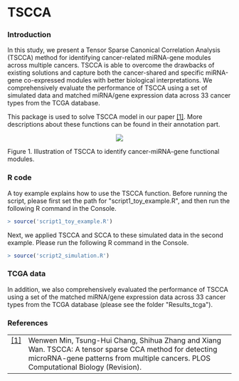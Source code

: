 # TSCCA

### Introduction

In this study, we present a Tensor Sparse Canonical Correlation Analysis (TSCCA) method for identifying cancer-related miRNA-gene modules across multiple cancers. TSCCA is able to overcome the drawbacks of existing solutions and capture both the cancer-shared and specific miRNA-gene co-expressed modules with better biological interpretations. We comprehensively evaluate the performance of TSCCA using a set of simulated data and matched miRNA/gene expression data across 33 cancer types from the TCGA database.

This package is used to solve TSCCA model in our paper <a class="footnote-reference" href="#id2" id="id1">[1]</a>. 
More descriptions about these functions can be found in their annotation part. 


<p align="center"> 
<img src="https://github.com/wenwenmin/TSCCA/blob/master/Figures/Fig1_TSCCA.png">
</p>
Figure 1. Illustration of TSCCA to identify cancer-miRNA-gene functional modules.

### R code
A toy example explains how to use the TSCCA function. Before running the script, please first set the path for "script1_toy_example.R",
and then run the following R command in the Console. 

``` r
> source('script1_toy_example.R') 
```

Next, we applied TSCCA and SCCA to these simulated data in the second example. Please run the following R command in the Console.
``` r
> source('script2_simulation.R') 
```

### TCGA data 
In addition, we also comprehensively evaluated the performance of TSCCA using a set of the matched miRNA/gene expression data across 33 cancer types from the TCGA database (please see the folder "Results_tcga").

### References
<table class="docutils footnote" frame="void" id="id2" rules="none">
<colgroup><col class="label" /><col /></colgroup>
<tbody valign="top">
<tr><td class="label"><a class="fn-backref" href="#id2">[1]</a></td><td> 
Wenwen Min, Tsung-Hui Chang, Shihua Zhang and Xiang Wan. TSCCA: A tensor sparse CCA method for detecting microRNA-gene patterns from multiple cancers. PLOS Computational Biology (Revision). 
</td></tr>
</tbody>
</table>
